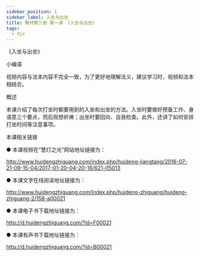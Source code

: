 ```yaml
---
sidebar_position: 1
sidebar_label: 入坐与出坐
title: 教材第三册 第一课 《入坐与出坐》
tags:
  - 4jx
---
```


《入坐与出坐》

 小编语 


视频内容与法本内容不完全一致，为了更好地理解法义，建议学习时，视频和法本相结合。


概述


本课介绍了每次打坐时都要用到的入坐和出坐的方法。入坐时要做好预备工作、身语意三个要点，而后观想祈祷；出坐时要回向、自我检查。此外，还讲了如何安排打坐时间等注意事项。








 本课相关链接 

●  本课视频在“慧灯之光”网站地址链接为：

http://www.huidengzhiguang.com/index.php/huideng-jiangtang/2016-07-21-09-15-04/2017-01-20-04-20-16/621-l15013



●  本课文字在线阅读地址链接为：

http://www.huidengzhiguang.com/index.php/huideng-zhiguang/huideng-zhiguang-2/158-a00021



●  本课电子书下载地址链接为：

http://d.huidengzhiguang.com/?id=F00021



●  本课有声书下载地址链接为：

http://d.huidengzhiguang.com/?id=B00021